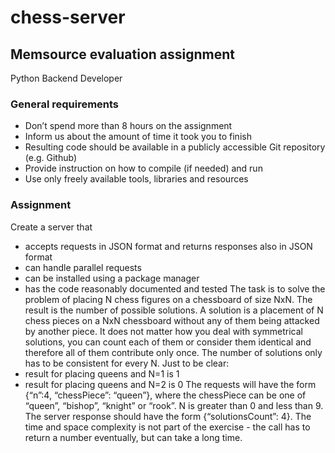 # chess-server

## Memsource evaluation assignment

Python Backend Developer

### General requirements
- Don’t spend more than 8 hours on the assignment
- Inform us about the amount of time it took you to finish
- Resulting code should be available in a publicly accessible Git repository (e.g. Github)
- Provide instruction on how to compile (if needed) and run
- Use only freely available tools, libraries and resources

### Assignment
Create a server that
- accepts requests in JSON format and returns responses also in JSON format
- can handle parallel requests
- can be installed using a package manager
- has the code reasonably documented and tested
The task is to solve the problem of placing N chess figures on a chessboard of size NxN. The
result is the number of possible solutions. A solution is a placement of N chess pieces on a NxN
chessboard without any of them being attacked by another piece. It does not matter how you
deal with symmetrical solutions, you can count each of them or consider them identical and
therefore all of them contribute only once. The number of solutions only has to be consistent for
every N.
Just to be clear:
- result for placing queens and N=1 is 1
- result for placing queens and N=2 is 0
The requests will have the form {“n”:4, “chessPiece”: “queen”}, where the chessPiece can be
one of “queen”, “bishop”, “knight” or “rook”. N is greater than 0 and less than 9. The server
response should have the form {“solutionsCount”: 4}.
The time and space complexity is not part of the exercise - the call has to return a number
eventually, but can take a long time.
